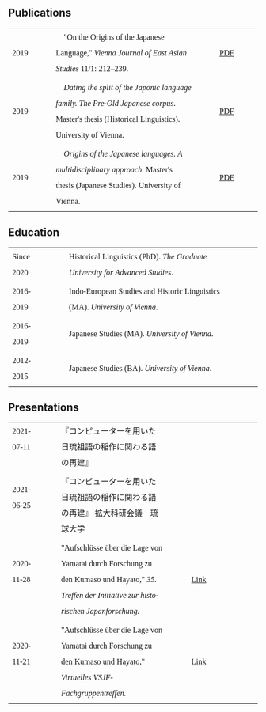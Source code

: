<style>
table {
    font-family: "Junicode", "Crimson Text", serif;
}
th,
td {
    padding-right: 3rem;
    text-align: left;
    line-height: 2rem;
}
td a {
    color: var(--accent) !important;
}
svg {
    color: var(--accent);
}
svg:hover {
    color: var(--accent) !important;
}
</style>

## Publications

|      |                                                                                                                                                   |                                                |
| :--- | :------------------------------------------------------------------------------------------------------------------------------------------------ | ---------------------------------------------- |
| 2019 | 　"On the Origins of the Japanese Language," _Vienna Journal of East Asian Studies_ 11/1: 212–239.                                                | [PDF](https://doi.org/10.2478/vjeas-2019-0008) |
| 2019 | 　*Dating the split of the Japonic language family. The Pre-Old Japanese corpus*. Master's thesis (Historical Linguistics). University of Vienna. | [PDF](https://doi.org/10.25365/thesis.58828)   |
| 2019 | 　*Origins of the Japanese languages. A multidisciplinary approach*. Master's thesis (Japanese Studies). University of Vienna.                    | [PDF](https://doi.org/10.25365/thesis.55805)   |

## Education

|            |                                                                               |
| :--------- | :---------------------------------------------------------------------------- |
| Since 2020 | Historical Linguistics (PhD). _The Graduate University for Advanced Studies_. |
| 2016-2019  | Indo-European Studies and Historic Linguistics (MA). _University of Vienna_.  |
| 2016-2019  | Japanese Studies (MA). _University of Vienna_.                                |
| 2012-2015  | Japanese Studies (BA). _University of Vienna_.                                |

## Presentations

|               |                                                                                                                                                              |                                                                                                        |     |
| :------------ | :----------------------------------------------------------------------------------------------------------------------------------------------------------- | ------------------------------------------------------------------------------------------------------ | --- |
| 2021-07-11 　 | 『コンピューターを用いた日琉祖語の稲作に関わる語の再建』                                                                                                     |                                                                                                        |
| 2021-06-25 　 | 『コンピューターを用いた日琉祖語の稲作に関わる語の再建』 拡大科研会議　琉球大学                                                                              |                                                                                                        |
| 2020-11-28 　 | "Auf­schlüs­se über die Lage von Yama­tai durch For­schung zu den Kuma­so und Hayato," _35. Tref­fen der Initia­ti­ve zur his­to­ri­schen Japan­for­schung._ | [Link](https://www.japanische-geschichte.de/protokolle6/#treffen35)                                    |
| 2020-11-21 　 | "Auf­schlüs­se über die Lage von Yama­tai durch For­schung zu den Kuma­so und Hayato," _Virtuelles VSJF-Fachgruppentreffen._                                 | [Link](http://vsjf.net/die-vsjf/fachgruppen/fachgruppe-geschichte/fachgruppensitzung-geschichte-2020/) |

<script>
    console.log("JavaScript code from cv.md")
</script>
